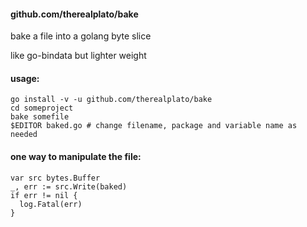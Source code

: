 #### github.com/therealplato/bake

bake a file into a golang byte slice

like go-bindata but lighter weight

#### usage:

```
go install -v -u github.com/therealplato/bake
cd someproject
bake somefile
$EDITOR baked.go # change filename, package and variable name as needed
```

#### one way to manipulate the file:

```
var src bytes.Buffer
_, err := src.Write(baked)
if err != nil {
  log.Fatal(err)
}
```
